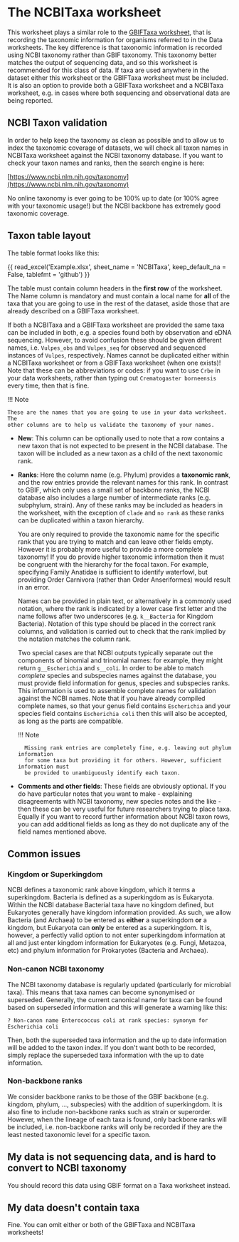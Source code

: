 # The NCBITaxa worksheet

<!-- markdownlint-disable MD033 -->
<style>

/*fixing cell widths so everything lines up and adding borders*/
table {
  table-layout: fixed;
}

tbody td {
  width: 14em;
  min-width: 14em;
  max-width: 14em;
  border: 1px solid lightgrey;
}

thead th {
  width: 14em;
  min-width: 14em;
  max-width: 14em;
  border: 1px solid lightgrey;
}
</style>
<!-- markdownlint-enable MD033 -->

This worksheet plays a similar role to the [GBIFTaxa worksheet](./gbif_taxa.md), that is
recording the taxonomic information for organisms referred to in the Data worksheets.
The key difference is that taxonomic information is recorded using NCBI taxonomy rather
than GBIF taxonomy. This taxonomy better matches the output of sequencing data, and so
this worksheet is recommended for this class of data. If taxa are used anywhere in the
dataset either this worksheet or the GBIFTaxa worksheet must be included. It is also an
option to provide both a GBIFTaxa worksheet and a NCBITaxa worksheet, e.g. in cases
where both sequencing and observational data are being reported.

## NCBI Taxon validation

In order to help keep the taxonomy as clean as possible and to allow us to index the
taxonomic coverage of datasets, we will check all taxon names in NCBITaxa worksheet
against the NCBI taxonomy database. If you want to check your taxon names and ranks,
then the search engine is here:

[https://www.ncbi.nlm.nih.gov/taxonomy](https://www.ncbi.nlm.nih.gov/taxonomy)

No online taxonomy is ever going to be 100% up to date (or 100% agree with your
taxonomic usage!) but the NCBI backbone has extremely good taxonomic coverage.

## Taxon table layout

The table format looks like this:

<!-- markdownlint-disable MD013 -->
{{ read_excel('Example.xlsx', sheet_name = 'NCBITaxa', keep_default_na = False, tablefmt = 'github') }}
<!-- markdownlint-enable MD013 -->

The table must contain column headers in the **first row** of the worksheet. The Name
column is mandatory and must contain a local name for **all** of the taxa that you are
going to use in the rest of the dataset, aside those that are already described on a
GBIFTaxa worksheet.

If both a NCBITaxa and a GBIFTaxa worksheet are provided the same
taxa can be included in both, e.g. a species found both by observation and eDNA
sequencing. However, to avoid confusion these should be given different names, i.e.
`Vulpes_obs` and `Vulpes_seq` for observed and sequenced instances of `Vulpes`,
respectively. Names cannot be duplicated either within a NCBITaxa worksheet or from a
GBIFTaxa worksheet (when one exists)! Note that these can be abbreviations or codes:
if you want to use `Crbe` in your data worksheets, rather than typing out
`Crematogaster borneensis` every time, then that is fine.

!!! Note

    These are the names that you are going to use in your data worksheet. The
    other columns are to help us validate the taxonomy of your names.

* **New**: This column can be optionally used to note that a row contains a new taxon
  that is not expected to be present in the NCBI database. The taxon will be included as
  a new taxon as a child of the next taxonomic rank.

* **Ranks**: Here the column name (e.g. Phylum) provides a **taxonomic rank**, and the
  row entries provide the relevant names for this rank. In contrast to GBIF, which only
  uses a small set of backbone ranks, the NCBI database also includes a large number of
  intermediate ranks (e.g. subphylum, strain). Any of these ranks may be included as
  headers in the worksheet, with the exception of `clade` and `no rank` as these ranks
  can be duplicated within a taxon hierarchy.
  
    You are only required to provide the taxonomic name for the specific rank that you
  are trying to match and can leave other fields empty. However it is probably more
  useful to provide a more complete taxonomy! If you do provide higher taxonomic
  information then it must be congruent with the hierarchy for the focal taxon. For
  example, specifying Family Anatidae is sufficient to identify waterfowl, but providing
  Order Carnivora (rather than Order Anseriformes) would result in an error.

    Names can be provided in plain text, or alternatively in a commonly used notation,
  where the rank is indicated by a lower case first letter and the name follows after
  two underscores (e.g. `k__Bacteria` for Kingdom Bacteria). Notation of this type
  should be placed in the correct rank columns, and validation is carried out to check
  that the rank implied by the notation matches the column rank.

    Two special cases are that NCBI outputs typically separate out the components of
  binomial and trinomial names: for example, they might return `g__Escherichia` and
  `s__coli`. In order to be able to match _complete_ species and subspecies names
  against the database, you must provide field information for genus, species and
  subspecies ranks. This information is used to assemble complete names for validation
  against the NCBI names. Note that if you have already compiled complete names, so that
  your genus field contains `Escherichia` and your species field contains `Escherichia
  coli` then this will also be accepted, as long as the parts are compatible.
  
    !!! Note

        Missing rank entries are completely fine, e.g. leaving out phylum information
        for some taxa but providing it for others. However, sufficient information must
        be provided to unambiguously identify each taxon.

* **Comments and other fields**: These fields are obviously optional. If you
  do have particular notes that you want to make - explaining disagreements with NCBI
  taxonomy, new species notes and the like - then these can be very useful for future
  researchers trying to place taxa. Equally if you want to record further information
  about NCBI taxon rows, you can add additional fields as long as they do not duplicate
  any of the field names mentioned above.

## Common issues

### Kingdom or Superkingdom

NCBI defines a taxonomic rank above kingdom, which it terms a superkingdom. Bacteria is
defined as a superkingdom as is Eukaryota. Within the NCBI database Bacterial taxa have
no kingdom defined, but Eukaryotes generally have kingdom information provided. As such,
we allow Bacteria (and Archaea) to be entered as **either** a superkingdom **or** a
kingdom, but Eukaryota can **only** be entered as a superkingdom. It is, however, a
perfectly valid option to not enter superkingdom information at all and just enter
kingdom information for Eukaryotes (e.g. Fungi, Metazoa, etc) and phylum information for
Prokaryotes (Bacteria and Archaea).

### Non-canon NCBI taxonomy

The NCBI taxonomy database is regularly updated (particularly for microbial taxa). This
means that taxa names can become synonymised or superseded. Generally, the current
canonical name for taxa can be found based on superseded information and this will
generate a warning like this:

    ? Non-canon name Enterococcus coli at rank species: synonym for Escherichia coli

Then, both the superseded taxa information and the up to date information will be added
to the taxon index. If you don't want both to be recorded, simply replace the
superseded taxa information with the up to date information.

### Non-backbone ranks

We consider backbone ranks to be those of the GBIF backbone (e.g. kingdom, phylum, ...,
subspecies) with the addition of superkingdom. It is also fine to include non-backbone
ranks such as strain or superorder. However, when the lineage of each taxa is found,
only backbone ranks will be included, i.e. non-backbone ranks will only be recorded if
they are the least nested taxonomic level for a specific taxon.

## My data is not sequencing data, and is hard to convert to NCBI taxonomy

You should record this data using GBIF format on a Taxa worksheet instead.

## My data doesn't contain taxa

Fine. You can omit either or both of the GBIFTaxa and NCBITaxa worksheets!
